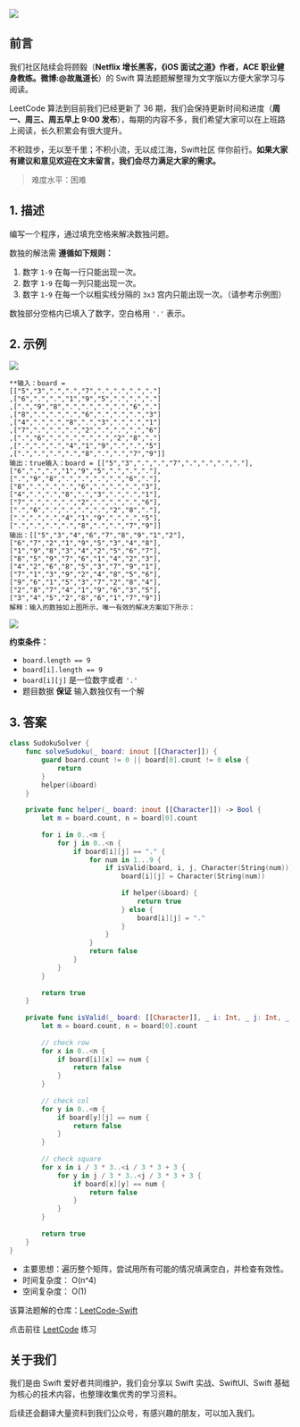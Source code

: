![](https://upload-images.jianshu.io/upload_images/2829694-8d80389416deefc4.png?imageMogr2/auto-orient/strip%7CimageView2/2/w/1240)

## 前言

我们社区陆续会将顾毅（**Netflix 增长黑客，《iOS 面试之道》作者，ACE 职业健身教练。微博:@故胤道长**）的 Swift 算法题题解整理为文字版以方便大家学习与阅读。

LeetCode 算法到目前我们已经更新了 36 期，我们会保持更新时间和进度（**周一、周三、周五早上 9:00 发布**），每期的内容不多，我们希望大家可以在上班路上阅读，长久积累会有很大提升。

不积跬步，无以至千里；不积小流，无以成江海，Swift社区 伴你前行。**如果大家有建议和意见欢迎在文末留言，我们会尽力满足大家的需求。**

> 难度水平：困难

## 1. 描述

编写一个程序，通过填充空格来解决数独问题。

数独的解法需 **遵循如下规则：**

1. 数字 `1-9` 在每一行只能出现一次。
2. 数字 `1-9` 在每一列只能出现一次。
3. 数字 `1-9` 在每一个以粗实线分隔的 `3x3` 宫内只能出现一次。（请参考示例图）

数独部分空格内已填入了数字，空白格用 `'.'` 表示。

## 2. 示例

![](https://files.mdnice.com/user/17787/f3636af1-7b15-4509-b4e2-1ae4351260e0.png)

```
**输入：board = 
[["5","3",".",".","7",".",".",".","."]
,["6",".",".","1","9","5",".",".","."]
,[".","9","8",".",".",".",".","6","."]
,["8",".",".",".","6",".",".",".","3"]
,["4",".",".","8",".","3",".",".","1"]
,["7",".",".",".","2",".",".",".","6"]
,[".","6",".",".",".",".","2","8","."]
,[".",".",".","4","1","9",".",".","5"]
,[".",".",".",".","8",".",".","7","9"]]
输出：true输入：board = [["5","3",".",".","7",".",".",".","."],["6",".",".","1","9","5",".",".","."],[".","9","8",".",".",".",".","6","."],["8",".",".",".","6",".",".",".","3"],["4",".",".","8",".","3",".",".","1"],["7",".",".",".","2",".",".",".","6"],[".","6",".",".",".",".","2","8","."],[".",".",".","4","1","9",".",".","5"],[".",".",".",".","8",".",".","7","9"]]
输出：[["5","3","4","6","7","8","9","1","2"],["6","7","2","1","9","5","3","4","8"],["1","9","8","3","4","2","5","6","7"],["8","5","9","7","6","1","4","2","3"],["4","2","6","8","5","3","7","9","1"],["7","1","3","9","2","4","8","5","6"],["9","6","1","5","3","7","2","8","4"],["2","8","7","4","1","9","6","3","5"],["3","4","5","2","8","6","1","7","9"]]
解释：输入的数独如上图所示，唯一有效的解决方案如下所示：
```

![](https://files.mdnice.com/user/17787/a28716fc-aec4-42c9-b05a-101d86c2446c.png)

**约束条件：**

- `board.length == 9`
- `board[i].length == 9`
- `board[i][j]` 是一位数字或者 `'.'`
- 题目数据 **保证** 输入数独仅有一个解

## 3. 答案

```swift
class SudokuSolver {
    func solveSudoku(_ board: inout [[Character]]) {
        guard board.count != 0 || board[0].count != 0 else {
            return
        }
        helper(&board)
    }
    
    private func helper(_ board: inout [[Character]]) -> Bool {
        let m = board.count, n = board[0].count
    
        for i in 0..<m {
            for j in 0..<n {
                if board[i][j] == "." {
                    for num in 1...9 {
                        if isValid(board, i, j, Character(String(num))) {
                            board[i][j] = Character(String(num))
                            
                            if helper(&board) {
                                return true
                            } else {
                                board[i][j] = "."
                            }
                        }
                    }
                    return false
                }
            }
        }
        
        return true
    }
    
    private func isValid(_ board: [[Character]], _ i: Int, _ j: Int, _ num: Character) -> Bool {
        let m = board.count, n = board[0].count
    
        // check row
        for x in 0..<n {
            if board[i][x] == num {
                return false
            }
        }
        
        // check col
        for y in 0..<m {
            if board[y][j] == num {
                return false
            }
        }
        
        // check square
        for x in i / 3 * 3..<i / 3 * 3 + 3 {
            for y in j / 3 * 3..<j / 3 * 3 + 3 {
                if board[x][y] == num {
                    return false
                }
            }
        }
        
        return true
    }
}
```

* 主要思想：遍历整个矩阵，尝试用所有可能的情况填满空白，并检查有效性。
* 时间复杂度： O(n^4)
* 空间复杂度： O(1)

该算法题解的仓库：[LeetCode-Swift](https://github.com/soapyigu/LeetCode-Swift "LeetCode-Swift")

点击前往 [LeetCode](https://leetcode.com/problems/sudoku-solver/ "LeetCode") 练习

## 关于我们

我们是由 Swift 爱好者共同维护，我们会分享以 Swift 实战、SwiftUI、Swift 基础为核心的技术内容，也整理收集优秀的学习资料。

后续还会翻译大量资料到我们公众号，有感兴趣的朋友，可以加入我们。
